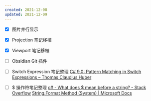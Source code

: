 ```yaml
---
created: 2021-12-08
updated: 2021-12-09
---
```

- [x] 图片并行显示
- [x] Projection 笔记移植
- [x] Viewport 笔记移植
- [ ] Obsidian Git 插件
- [ ] Switch Expression 笔记整理
[C# 9.0: Pattern Matching in Switch Expressions – Thomas Claudius Huber](https://www.thomasclaudiushuber.com/2021/02/25/c-9-0-pattern-matching-in-switch-expressions/)
- [ ] $ 操作符笔记整理
[c# - What does $ mean before a string? - Stack Overflow](https://stackoverflow.com/questions/31014869/what-does-mean-before-a-string)
[String.Format Method (System) | Microsoft Docs](https://docs.microsoft.com/en-us/dotnet/api/system.string.format?view=net-6.0)

